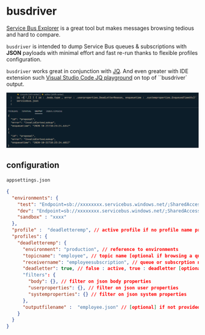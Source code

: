 # busdriver

[Service Bus Explorer](https://github.com/paolosalvatori/ServiceBusExplorer) is a great tool but makes messages browsing tedious and hard to compare.

`busdriver` is intended to dump Service Bus queues & subscriptions with **JSON** payloads with minimal effort and fast re-run thanks to flexible profiles configuration.

`busdriver` works great in conjunction with [JQ](https://stedolan.github.io/jq/). And even greater with IDE extension such [Visual Studio Code JQ playground](https://marketplace.visualstudio.com/items?itemName=davidnussio.vscode-jq-playground) on top of ``busdriver` output.

![](readme/vsc_jqplayground.png)

## configuration
`appsettings.json`

```json
{
  "environments": {
    "test": "Endpoint=sb://xxxxxxxx.servicebus.windows.net/;SharedAccessKeyName=xxxxxxx;SharedAccessKey=xxxxxx",
    "dev": "Endpoint=sb://xxxxxxxx.servicebus.windows.net/;SharedAccessKeyName=xxxxxxx;SharedAccessKey=xxxxxx",
    "sandbox" : "xxxx"
  },
  "profile" :  "deadletteremp", // active profile if no profile name provided as in command line parameter
  "profiles": {
    "deadletteremp": {
      "environment": "production", // reference to environments
      "topicname": "employee", // topic name [optional if browsing a queue]
      "receivername": "employeesubscription", // queue or subscrption name
      "deadletter": true, // false : active, true : deadletter [optional, default = active]
      "filters": {
        "body": {}, // filter on json body properties
        "userproperties": {}, // filter on json user properties
        "systemproperties": {} // filter on json system properties
      },
      "outputfilename" :  "employee.json" // [optional] if not provided, messages would be dump to console output stream.
    }
  }
}
```